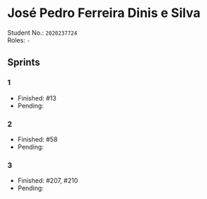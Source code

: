 # José Pedro Ferreira Dinis e Silva

Student No.: `2020237724`  
Roles: `-`

## Sprints

### 1

* Finished: #13
* Pending:

### 2

* Finished: #58
* Pending:

### 3

* Finished: #207, #210
* Pending:
